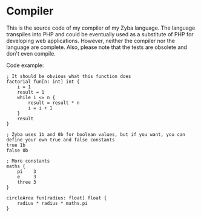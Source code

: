 # Compiler
This is the source code of my compiler of my Zyba language. The language transpiles into PHP and could be eventually used as a substitute of PHP for developing web applications. However, neither the compiler nor the language are complete. Also, please note that the tests are obsolete and don't even compile.

Code example:
```
; It should be obvious what this function does
factorial fun[n: int] int {
    i = 1
    result = 1
    while i <= n {
        result = result * n
        i = i + 1
    }
    result
}

; Zyba uses 1b and 0b for boolean values, but if you want, you can define your own true and false constants
true 1b
false 0b

; More constants
maths {
    pi    3
    e     3
    three 3
}

circleArea fun[radius: float] float {
    radius * radius * maths.pi
}
```
